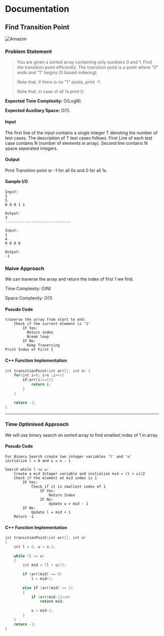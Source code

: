 # Documentation

## Find Transition Point

<img src="https://img.shields.io/badge/Asked in-Amazon-blue" alt="Amazon" />

### Problem Statement
> You are given a sorted array containing only numbers 0 and 1. Find the transition point efficiently. The transition point is a point where "0" ends and "1" begins (0 based indexing).
> 
> Note that, if there is no "1" exists, print -1.
> 
> Note that, in case of all 1s print 0.

**Expected Time Complexity:** O(LogN).

**Expected Auxiliary Space:** O(1).

#### Input

The first line of the input contains a single integer T denoting the number of test cases. The description of T test cases follows.
First Line of each test case contains N (number of elements in array).
Second line contains N space seperated integers.

#### Output

Print Transition point or -1 for all 0s and 0 for all 1s.

#### Sample I/O
```
Input:
1
5
0 0 0 1 1

Output:
3
------------------------------

Input:
1
4
0 0 0 0

Output:
-1
```

### Naive Approach

We can traverse the array and return the index of first 1 we find.

Time Complexity: O(N)

Space Complexity: O(1)

#### Pseudo Code
```
traverse the array from start to end:
    Check if the current element is '1'
        IF Yes:
          Return index
          Break loop
        IF No:
          Keep Traversing
Print Index of First 1
```

#### C++ Function Implementation

```cpp
int transitionPoint(int arr[], int n) {
    for(int i=0; i<n ;i++){
		if(arr[i]==1){
	  		return i;
		}
	}
	
    return -1; 
}
```
----

### Time Optimised Approach

We will use binary search on sorted array to find smallest index of 1 in array.

#### Pseudo Code
```
For Binary Search create two integer variables 'l' and 'u'
initialize l = 0 and u = n - 1

Search while l <= u:
	Create a mid Integer variable and initialize mid = (l + u)/2
	Check if the element at mid index is 1
		IF Yes:
			Check if it is smallest index of 1
				IF Yes:
					Return Index
				IF No:
					Update u = mid - 1
		IF No:
			Update l = mid + 1
	Return -1
```

#### C++ Function Implementation

```cpp
int transitionPoint(int arr[], int n) 
{ 
    int l = 0, u = n-1; 
  
    while (l <= u) 
    { 
        int mid = (l + u)/2; 
  
        if (arr[mid] == 0) 
            l = mid+1; 
  
        else if (arr[mid] == 1) 
        { 
            if (arr[mid-1]==0) 
                return mid; 
  
            u = mid-1; 
        } 
    } 
    return -1; 
}
```
